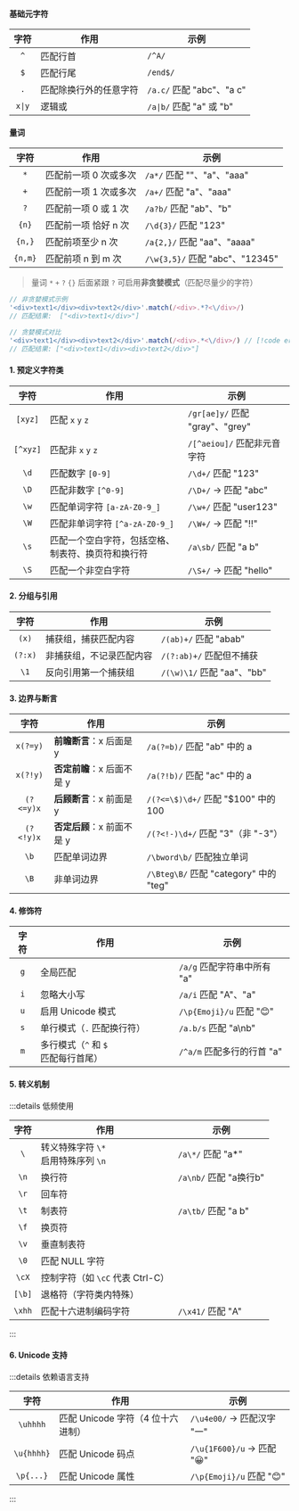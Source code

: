 #### 基础元字符

|  字符  | 作用                   | 示例                      |
| :----: | ---------------------- | ------------------------- |
|  `^`   | 匹配行首               | `/^A/`                    |
|  `$`   | 匹配行尾               | `/end$/`                  |
|  `.`   | 匹配除换行外的任意字符 | `/a.c/` 匹配 "abc"、"a c" |
| `x\|y` | 逻辑或                 | `/a\|b/` 匹配 "a" 或 "b"  |

#### 量词

|  字符   | 作用                  | 示例                            |
| :-----: | --------------------- | ------------------------------- |
|   `*`   | 匹配前一项 0 次或多次 | `/a*/` 匹配 ""、"a"、"aaa"      |
|   `+`   | 匹配前一项 1 次或多次 | `/a+/` 匹配 "a"、"aaa"          |
|   `?`   | 匹配前一项 0 或 1 次  | `/a?b/` 匹配 "ab"、"b"          |
|  `{n}`  | 匹配前一项 恰好 n 次  | `/\d{3}/` 匹配 "123"            |
| `{n,}`  | 匹配前项至少 n 次     | `/a{2,}/` 匹配 "aa"、"aaaa"     |
| `{n,m}` | 匹配前项 n 到 m 次    | `/\w{3,5}/` 匹配 "abc"、"12345" |

> 量词 `*` `+` `?` `{}` 后面紧跟 `?` 可启用**非贪婪模式**（匹配尽量少的字符）

```js
// 非贪婪模式示例
'<div>text1</div><div>text2</div>'.match(/<div>.*?<\/div>/)
// 匹配结果:  ["<div>text1</div>"]

// 贪婪模式对比
'<div>text1</div><div>text2</div>'.match(/<div>.*<\/div>/) // [!code error]
// 匹配结果: ["<div>text1</div><div>text2</div>"]
```

#### 1. 预定义字符类

|   字符   | 作用                                               | 示例                            |
| :------: | -------------------------------------------------- | ------------------------------- |
| `[xyz]`  | 匹配 `x` `y` `z`                                   | `/gr[ae]y/` 匹配 "gray"、"grey" |
| `[^xyz]` | 匹配非 `x` `y` `z`                                 | `/[^aeiou]/` 匹配非元音字符     |
|   `\d`   | 匹配数字 `[0-9]`                                   | `/\d+/` 匹配 "123"              |
|   `\D`   | 匹配非数字 `[^0-9]`                                | `/\D+/` → 匹配 "abc"            |
|   `\w`   | 匹配单词字符 `[a-zA-Z0-9_]`                        | `/\w+/` 匹配 "user123"          |
|   `\W`   | 匹配非单词字符 `[^a-zA-Z0-9_]`                     | `/\W+/` → 匹配 "!!"             |
|   `\s`   | 匹配一个空白字符，包括空格、制表符、换页符和换行符 | `/a\sb/` 匹配 "a b"             |
|   `\S`   | 匹配一个非空白字符                                 | `/\S+/` → 匹配 "hello"          |

#### 2. 分组与引用

|  字符   | 作用                     | 示例                       |
| :-----: | ------------------------ | -------------------------- |
|  `(x)`  | 捕获组，捕获匹配内容     | `/(ab)+/` 匹配 "abab"      |
| `(?:x)` | 非捕获组，不记录匹配内容 | `/(?:ab)+/` 匹配但不捕获   |
|  `\1`   | 反向引用第一个捕获组     | `/(\w)\1/` 匹配 "aa"、"bb" |

#### 3. 边界与断言

|   字符    | 作用                       | 示例                                   |
| :-------: | -------------------------- | -------------------------------------- |
| `x(?=y)`  | **前瞻断言**：x 后面是 y   | `/a(?=b)/` 匹配 "ab" 中的 a            |
| `x(?!y)`  | **否定前瞻**：x 后面不是 y | `/a(?!b)/` 匹配 "ac" 中的 a            |
| `(?<=y)x` | **后顾断言**：x 前面是 y   | `/(?<=\$)\d+/` 匹配 "$100" 中的 100    |
| `(?<!y)x` | **否定后顾**：x 前面不是 y | `/(?<!-)\d+/` 匹配 "3"（非 "-3"）      |
|   `\b`    | 匹配单词边界               | `/\bword\b/` 匹配独立单词              |
|   `\B`    | 非单词边界                 | `/\Bteg\B/` 匹配 "category" 中的 "teg" |

#### 4. 修饰符

| 字符 | 作用                                | 示例                        |
| :--: | ----------------------------------- | --------------------------- |
| `g`  | 全局匹配                            | `/a/g` 匹配字符串中所有 "a" |
| `i`  | 忽略大小写                          | `/a/i` 匹配 "A"、"a"        |
| `u`  | 启用 Unicode 模式                   | `/\p{Emoji}/u` 匹配 "😊"    |
| `s`  | 单行模式（`.` 匹配换行符）          | `/a.b/s` 匹配 "a\nb"        |
| `m`  | 多行模式（`^` 和 `$` 匹配每行首尾） | `/^a/m` 匹配多行的行首 "a"  |

#### 5. 转义机制

:::details 低频使用

|  字符  | 作用                                    | 示例                   |
| :----: | --------------------------------------- | ---------------------- |
|  `\`   | 转义特殊字符 `\*`<br/>启用特殊序列 `\n` | `/a\*/` 匹配 "a\*"     |
|  `\n`  | 换行符                                  | `/a\nb/` 匹配 "a换行b" |
|  `\r`  | 回车符                                  |                        |
|  `\t`  | 制表符                                  | `/a\tb/` 匹配 "a b"    |
|  `\f`  | 换页符                                  |                        |
|  `\v`  | 垂直制表符                              |                        |
|  `\0`  | 匹配 NULL 字符                          |                        |
| `\cX`  | 控制字符（如 `\cC` 代表 Ctrl-C）        |                        |
| `[\b]` | 退格符（字符类内特殊）                  |                        |
| `\xhh` | 匹配十六进制编码字符                    | `/\x41/` 匹配 "A"      |

:::

#### 6. Unicode 支持

:::details 依赖语言支持

|    字符    | 作用                              | 示例                       |
| :--------: | --------------------------------- | -------------------------- |
|  `\uhhhh`  | 匹配 Unicode 字符（4 位十六进制） | `/\u4e00/` → 匹配汉字 "一" |
| `\u{hhhh}` | 匹配 Unicode 码点                 | `/\u{1F600}/u` → 匹配 "😀" |
| `\p{...}`  | 匹配 Unicode 属性                 | `/\p{Emoji}/u` 匹配 "😊"   |

:::
